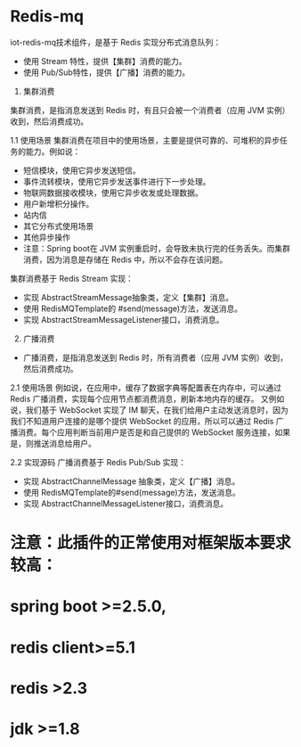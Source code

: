 # Redis-mq
iot-redis-mq技术组件，是基于 Redis 实现分布式消息队列：
* 使用 Stream 特性，提供【集群】消费的能力。
* 使用 Pub/Sub特性，提供【广播】消费的能力。

1. 集群消费
 
 集群消费，是指消息发送到 Redis 时，有且只会被一个消费者（应用 JVM 实例）收到，然后消费成功。

1.1 使用场景
集群消费在项目中的使用场景，主要是提供可靠的、可堆积的异步任务的能力。例如说：
*	短信模块，使用它异步发送短信。
*	事件流转模块，使用它异步发送事件进行下一步处理。
*	物联网数据接收模块，使用它异步收发或处理数据。
*	用户新增积分操作。
*	站内信
*	其它分布式使用场景
*	其他异步操作
* 注意：Spring boot在 JVM 实例重启时，会导致未执行完的任务丢失。而集群消费，因为消息是存储在 Redis 中，所以不会存在该问题。

集群消费基于 Redis Stream 实现：
*	实现 AbstractStreamMessage抽象类，定义【集群】消息。
*	使用 RedisMQTemplate的 #send(message)方法，发送消息。
*	实现 AbstractStreamMessageListener接口，消费消息。

2. 广播消费
* 广播消费，是指消息发送到 Redis 时，所有消费者（应用 JVM 实例）收到，然后消费成功。

2.1 使用场景
例如说，在应用中，缓存了数据字典等配置表在内存中，可以通过 Redis 广播消费，实现每个应用节点都消费消息，刷新本地内存的缓存。
又例如说，我们基于 WebSocket 实现了 IM 聊天，在我们给用户主动发送消息时，因为我们不知道用户连接的是哪个提供 WebSocket 的应用，所以可以通过 Redis 广播消费。每个应用判断当前用户是否是和自己提供的 WebSocket 服务连接，如果是，则推送消息给用户。

2.2 实现源码
广播消费基于 Redis Pub/Sub 实现：
*	实现 AbstractChannelMessage 抽象类，定义【广播】消息。
*	使用 RedisMQTemplate的#send(message)方法，发送消息。
*	实现 AbstractChannelMessageListener接口，消费消息。


# 注意：此插件的正常使用对框架版本要求较高：
  # spring boot >=2.5.0,
  # redis client>=5.1
  # redis >2.3
  # jdk >=1.8

